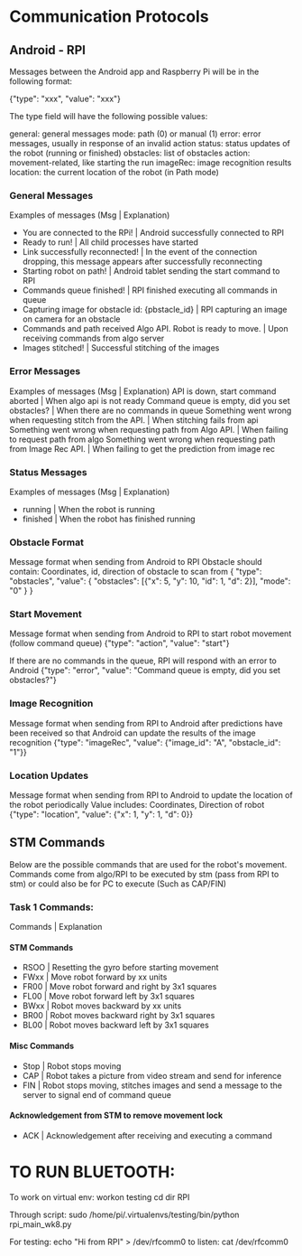 # Communication Protocols

## Android - RPI
Messages between the Android app and Raspberry Pi will be in the following format:

{"type": "xxx", "value": "xxx"}

The type field will have the following possible values:

general: general messages
mode: path (0) or manual (1)
error: error messages, usually in response of an invalid action
status: status updates of the robot (running or finished)
obstacles: list of obstacles
action: movement-related, like starting the run
imageRec: image recognition results
location: the current location of the robot (in Path mode)


### General Messages
Examples of messages (Msg | Explanation)
* You are connected to the RPi! | Android successfully connected to RPI
* Ready to run! | All child processes have started
* Link successfully reconnected! | In the event of the connection dropping, this message appears after successfully reconnecting
* Starting robot on path! | Android tablet sending the start command to RPI
* Commands queue finished! | RPI finished executing all commands in queue
* Capturing image for obstacle id: {pbstacle_id} | RPI capturing an image on camera for an obstacle
* Commands and path received Algo API. Robot is ready to move. | Upon receiving commands from algo server
* Images stitched! | Successful stitching of the images

### Error Messages
Examples of messages (Msg | Explanation)
API is down, start command aborted | When algo api is not ready
Command queue is empty, did you set obstacles? | When there are no commands in queue
Something went wrong when requesting stitch from the API. | When stitching fails from api
Something went wrong when requesting path from Algo API. | When failing to request path from algo
Something went wrong when requesting path from Image Rec API. | When failing to get the prediction from image rec

### Status Messages
Examples of messages (Msg | Explanation)
* running | When the robot is running
* finished | When the robot has finished running

### Obstacle Format
Message format when sending from Android to RPI
Obstacle should contain: Coordinates, id, direction of obstacle to scan from
{
"type": "obstacles",
"value": {
    "obstacles": [{"x": 5, "y": 10, "id": 1, "d": 2}],
    "mode": "0"
}
}

### Start Movement
Message format when sending from Android to RPI to start robot movement (follow command queue)
{"type": "action", "value": "start"}

If there are no commands in the queue, RPI will respond with an error to Android
{"type": "error", "value": "Command queue is empty, did you set obstacles?"}

### Image Recognition
Message format when sending from RPI to Android after predictions have been received so that Android can update the results of the image recognition
{"type": "imageRec", "value": {"image_id": "A", "obstacle_id":  "1"}}

### Location Updates
Message format when sending from RPI to Android to update the location of the robot periodically
Value includes: Coordinates, Direction of robot
{"type": "location", "value": {"x": 1, "y": 1, "d": 0}}

## STM Commands
Below are the possible commands that are used for the robot's movement. Commands come from algo/RPI to be executed by stm (pass from RPI to stm) or could also be for PC to execute (Such as CAP/FIN)

### Task 1 Commands:
Commands | Explanation
#### STM Commands
* RSOO | Resetting the gyro before starting movement
* FWxx | Move robot forward by xx units
* FR00 | Move robot forward and right by 3x1 squares
* FL00 | Move robot forward left by 3x1 squares
* BWxx | Robot moves backward by xx units
* BR00 | Robot moves backward right by 3x1 squares
* BL00 | Robot moves backward left by 3x1 squares

#### Misc Commands
* Stop | Robot stops moving
* CAP | Robot takes a picture from video stream and send for inference
* FIN | Robot stops moving, stitches images and send a message to the server to signal end of command queue

#### Acknowledgement from STM to remove movement lock
* ACK | Acknowledgement after receiving and executing a command


# TO RUN BLUETOOTH:
To work on virtual env:
workon testing
cd dir RPI

Through script: sudo /home/pi/.virtualenvs/testing/bin/python rpi_main_wk8.py

For testing:
echo "Hi from RPI" > /dev/rfcomm0
to listen: cat /dev/rfcomm0
